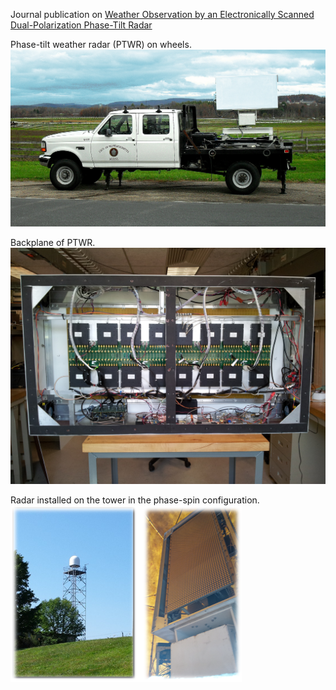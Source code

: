 Journal publication on [Weather Observation by an Electronically Scanned Dual-Polarization Phase-Tilt Radar](/pdf/2018_Orzel_TGRS.pdf)

Phase-tilt weather radar (PTWR) on wheels. 
<img src="images/PTWRonWheels.jpg?raw=true"/>

Backplane of PTWR. 
<img src="images/PTWRinside.jpg?raw=true"/>

Radar installed on the tower in the phase-spin configuration.
<img src="images/phasetower.png?raw=true"/>
